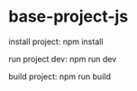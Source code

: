 # base-project-js

install project: npm install

run project dev: npm run dev

build project: npm run build
